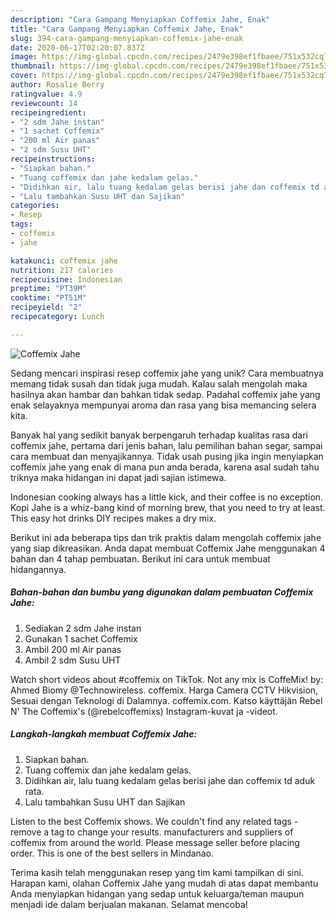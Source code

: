 ```yaml
---
description: "Cara Gampang Menyiapkan Coffemix Jahe, Enak"
title: "Cara Gampang Menyiapkan Coffemix Jahe, Enak"
slug: 394-cara-gampang-menyiapkan-coffemix-jahe-enak
date: 2020-06-17T02:20:07.837Z
image: https://img-global.cpcdn.com/recipes/2479e398ef1fbaee/751x532cq70/coffemix-jahe-foto-resep-utama.jpg
thumbnail: https://img-global.cpcdn.com/recipes/2479e398ef1fbaee/751x532cq70/coffemix-jahe-foto-resep-utama.jpg
cover: https://img-global.cpcdn.com/recipes/2479e398ef1fbaee/751x532cq70/coffemix-jahe-foto-resep-utama.jpg
author: Rosalie Berry
ratingvalue: 4.9
reviewcount: 14
recipeingredient:
- "2 sdm Jahe instan"
- "1 sachet Coffemix"
- "200 ml Air panas"
- "2 sdm Susu UHT"
recipeinstructions:
- "Siapkan bahan."
- "Tuang coffemix dan jahe kedalam gelas."
- "Didihkan air, lalu tuang kedalam gelas berisi jahe dan coffemix td aduk rata."
- "Lalu tambahkan Susu UHT dan Sajikan"
categories:
- Resep
tags:
- coffemix
- jahe

katakunci: coffemix jahe 
nutrition: 217 calories
recipecuisine: Indonesian
preptime: "PT39M"
cooktime: "PT51M"
recipeyield: "2"
recipecategory: Lunch

---
```



![Coffemix Jahe](https://img-global.cpcdn.com/recipes/2479e398ef1fbaee/751x532cq70/coffemix-jahe-foto-resep-utama.jpg)

Sedang mencari inspirasi resep coffemix jahe yang unik? Cara membuatnya memang tidak susah dan tidak juga mudah. Kalau salah mengolah maka hasilnya akan hambar dan bahkan tidak sedap. Padahal coffemix jahe yang enak selayaknya mempunyai aroma dan rasa yang bisa memancing selera kita.

Banyak hal yang sedikit banyak berpengaruh terhadap kualitas rasa dari coffemix jahe, pertama dari jenis bahan, lalu pemilihan bahan segar, sampai cara membuat dan menyajikannya. Tidak usah pusing jika ingin menyiapkan coffemix jahe yang enak di mana pun anda berada, karena asal sudah tahu triknya maka hidangan ini dapat jadi sajian istimewa.

Indonesian cooking always has a little kick, and their coffee is no exception. Kopi Jahe is a whiz-bang kind of morning brew, that you need to try at least. This easy hot drinks DIY recipes makes a dry mix.


Berikut ini ada beberapa tips dan trik praktis dalam mengolah coffemix jahe yang siap dikreasikan. Anda dapat membuat Coffemix Jahe menggunakan 4 bahan dan 4 tahap pembuatan. Berikut ini cara untuk membuat hidangannya.

<!--inarticleads1-->

##### Bahan-bahan dan bumbu yang digunakan dalam pembuatan Coffemix Jahe:

1. Sediakan 2 sdm Jahe instan
1. Gunakan 1 sachet Coffemix
1. Ambil 200 ml Air panas
1. Ambil 2 sdm Susu UHT


Watch short videos about #coffemix on TikTok. Not any mix is CoffeMix! by: Ahmed Biomy @Technowireless. coffemix. Harga Camera CCTV Hikvision, Sesuai dengan Teknologi di Dalamnya. coffemix.com. Katso käyttäjän Rebel N&#39; The Coffemix&#39;s (@rebelcoffemixs) Instagram-kuvat ja -videot. 

<!--inarticleads2-->

##### Langkah-langkah membuat Coffemix Jahe:

1. Siapkan bahan.
1. Tuang coffemix dan jahe kedalam gelas.
1. Didihkan air, lalu tuang kedalam gelas berisi jahe dan coffemix td aduk rata.
1. Lalu tambahkan Susu UHT dan Sajikan


Listen to the best Coffemix shows. We couldn&#39;t find any related tags - remove a tag to change your results. manufacturers and suppliers of coffemix from around the world. Please message seller before placing order. This is one of the best sellers in Mindanao. 

Terima kasih telah menggunakan resep yang tim kami tampilkan di sini. Harapan kami, olahan Coffemix Jahe yang mudah di atas dapat membantu Anda menyiapkan hidangan yang sedap untuk keluarga/teman maupun menjadi ide dalam berjualan makanan. Selamat mencoba!
